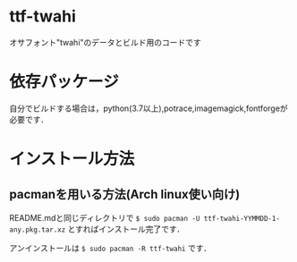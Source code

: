 # ttf-twahi
オサフォント"twahi"のデータとビルド用のコードです

# 依存パッケージ
自分でビルドする場合は，python(3.7以上),potrace,imagemagick,fontforgeが必要です．

# インストール方法
## pacmanを用いる方法(Arch linux使い向け)
README.mdと同じディレクトリで
`$ sudo pacman -U ttf-twahi-YYMMDD-1-any.pkg.tar.xz`
とすればインストール完了です．

アンインストールは
`$ sudo pacman -R ttf-twahi`
です．
